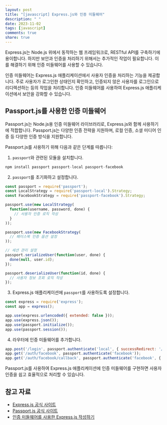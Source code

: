 ```yaml
---
layout: post
title: "[javascript] Express.js와 인증 미들웨어"
description: " "
date: 2023-11-02
tags: [javascript]
comments: true
share: true
---
```


Express.js는 Node.js 위에서 동작하는 웹 프레임워크로, RESTful API를 구축하기에 용이합니다. 하지만 보안과 인증을 처리하기 위해서는 추가적인 작업이 필요합니다. 이를 해결하기 위해 인증 미들웨어를 사용할 수 있습니다.

인증 미들웨어는 Express.js 애플리케이션에서 사용자 인증을 처리하는 기능을 제공합니다. 주로 사용자가 로그인한 상태인지 확인하고, 인증되지 않은 사용자를 로그인으로 리디렉션하는 등의 작업을 처리합니다. 인증 미들웨어를 사용하여 Express.js 애플리케이션에서 보안을 강화할 수 있습니다.

## Passport.js를 사용한 인증 미들웨어

Passport.js는 Node.js용 인증 미들웨어 라이브러리로, Express.js와 함께 사용하기에 적합합니다. Passport.js는 다양한 인증 전략을 지원하며, 로컬 인증, 소셜 미디어 인증 등 다양한 인증 방식을 지원합니다.

Passport.js를 사용하기 위해 다음과 같은 단계를 따릅니다:

1. `passport`와 관련된 모듈을 설치합니다.
```javascript
npm install passport passport-local passport-facebook
```

2. `passport`를 초기화하고 설정합니다.
```javascript
const passport = require('passport');
const LocalStrategy = require('passport-local').Strategy;
const FacebookStrategy = require('passport-facebook').Strategy;

passport.use(new LocalStrategy(
  function(username, password, done) {
    // 사용자 인증 로직 작성
  }
));

passport.use(new FacebookStrategy(
  // 페이스북 인증 옵션 설정
));

// 세션 관리 설정
passport.serializeUser(function(user, done) {
  done(null, user.id);
});

passport.deserializeUser(function(id, done) {
  // 사용자 정보 조회 로직 작성
});
```

3. Express.js 애플리케이션에 `passport`를 사용하도록 설정합니다.
```javascript
const express = require('express');
const app = express();

app.use(express.urlencoded({ extended: false }));
app.use(express.json());
app.use(passport.initialize());
app.use(passport.session());
```

4. 라우터에 인증 미들웨어를 추가합니다.
```javascript
app.post('/login', passport.authenticate('local', { successRedirect: '/', failureRedirect: '/login' }));
app.get('/auth/facebook', passport.authenticate('facebook'));
app.get('/auth/facebook/callback', passport.authenticate('facebook', { successRedirect: '/', failureRedirect: '/login' }));
```

Passport.js를 사용하여 Express.js 애플리케이션에 인증 미들웨어를 구현하면 사용자 인증을 쉽고 효율적으로 처리할 수 있습니다.

## 참고 자료

- [Express.js 공식 사이트](https://expressjs.com/)
- [Passport.js 공식 사이트](http://www.passportjs.org/)
- [인증 미들웨어를 사용한 Express.js 작성하기](https://lufficc.com/blog/write-an-authentication-middleware-for-expressjs)